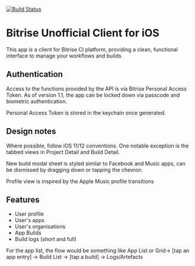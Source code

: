 [![Build Status](https://app.bitrise.io/app/e88b90edc48f2fac/status.svg?token=ApRu9n8s9xPI4uM9wzpXGQ&branch=master)](https://app.bitrise.io/app/e88b90edc48f2fac)

#  Bitrise Unofficial Client for iOS

This app is a client for Bitrise CI platform, providing a clean, functional interface to manage your workflows and builds

## Authentication
Access to the functions provided by the API is via Bitrise Personal Access Token. As of version 1.1, the app can be locked down via passcode and biometric authentication. 

Personal Access Token is stored in the keychain once generated. 

## Design notes
Where possible, follow iOS 11/12 conventions. One notable exception is the tabbed views in Project Detail and Build Detail.

New build modal sheet is styled similar to Facebook and Music apps, can be dismissed by dragging down or tapping the chevron. 

Profile view is inspired by the Apple Music profile transitions

## Features
* User profile
* User's apps
* User's organisations
* App Builds
* Build logs (short and full)

For the app list, the flow would be something like App List or Grid-> [tap an app entry] -> Build List -> [tap a build] -> Logs/Artefacts

